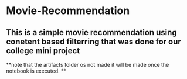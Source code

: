 # Movie-Recommendation

## This is a simple movie recommendation using conetent based filterring that was done for our college mini project

**note that the artifacts folder os not made it will be made once the notebook is executed. **
